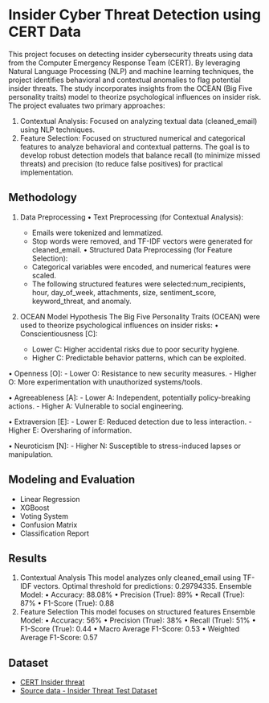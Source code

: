 
# Insider Cyber Threat Detection using CERT Data
This project focuses on detecting insider cybersecurity threats using data from the Computer Emergency Response Team (CERT). By leveraging Natural Language Processing (NLP) and machine learning techniques, the project identifies behavioral and contextual anomalies to flag potential insider threats. The study incorporates insights from the OCEAN (Big Five personality traits) model to theorize psychological influences on insider risk. The project evaluates two primary approaches:
1.	Contextual Analysis: Focused on analyzing textual data (cleaned_email) using NLP techniques.
2.	Feature Selection: Focused on structured numerical and categorical features to analyze behavioral and contextual patterns.
The goal is to develop robust detection models that balance recall (to minimize missed threats) and precision (to reduce false positives) for practical implementation.

## Methodology
1. Data Preprocessing
•	Text Preprocessing (for Contextual Analysis):
    - Emails were tokenized and lemmatized.
    - Stop words were removed, and TF-IDF vectors were generated for cleaned_email.
•	Structured Data Preprocessing (for Feature Selection):
    - Categorical variables were encoded, and numerical features were scaled.
    - The following structured features were selected:num_recipients, hour, day_of_week, attachments, size, sentiment_score, keyword_threat, and anomaly.

2. OCEAN Model Hypothesis
The Big Five Personality Traits (OCEAN) were used to theorize psychological influences on insider risks:
•	Conscientiousness [C]:
    - Lower C: Higher accidental risks due to poor security hygiene.
    - Higher C: Predictable behavior patterns, which can be exploited.
    
•	Openness [O]:
    - Lower O: Resistance to new security measures.
    - Higher O: More experimentation with unauthorized systems/tools.

•   Agreeableness [A]:
    - Lower A: Independent, potentially policy-breaking actions.
    - Higher A: Vulnerable to social engineering.
    
•	Extraversion [E]:
    - Lower E: Reduced detection due to less interaction.
    - Higher E: Oversharing of information.
    
•	Neuroticism [N]:
    - Higher N: Susceptible to stress-induced lapses or manipulation.
    
## Modeling and Evaluation

- Linear Regression
- XGBoost
- Voting System
- Confusion Matrix
- Classification Report

## Results
1. Contextual Analysis
This model analyzes only cleaned_email using TF-IDF vectors. Optimal threshold for predictions: 0.29794335.
Ensemble Model:
    •	Accuracy: 88.08%
    •	Precision (True): 89%
    •	Recall (True): 87%
    •	F1-Score (True): 0.88
2. Feature Selection
This model focuses on structured features 
Ensemble Model:
    •	Accuracy: 56%
    •	Precision (True): 38%
    •	Recall (True): 51%
    •	F1-Score (True): 0.44
    •	Macro Average F1-Score: 0.53
    •	Weighted Average F1-Score: 0.57

## Dataset

- [CERT Insider threat](https://www.kaggle.com/datasets/nitishabharathi/cert-insider-threat?resource=download)
- [Source data - Insider Threat Test Dataset](https://kilthub.cmu.edu/articles/dataset/Insider_Threat_Test_Dataset/12841247/1)


